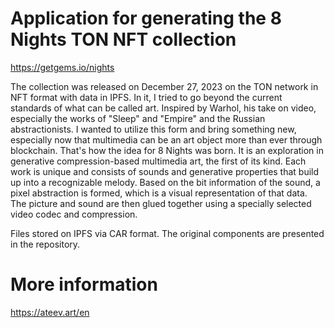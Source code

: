 # Application for generating the 8 Nights TON NFT collection

https://getgems.io/nights

The collection was released on December 27, 2023 on the TON network in NFT format with data in IPFS. In it, I tried to go beyond the current standards of what can be called art. Inspired by Warhol, his take on video, especially the works of "Sleep" and "Empire" and the Russian abstractionists. I wanted to utilize this form and bring something new, especially now that multimedia can be an art object more than ever through blockchain. That's how the idea for 8 Nights was born. It is an exploration in generative compression-based multimedia art, the first of its kind. Each work is unique and consists of sounds and generative properties that build up into a recognizable melody. Based on the bit information of the sound, a pixel abstraction is formed, which is a visual representation of that data. The picture and sound are then glued together using a specially selected video codec and compression.

Files stored on IPFS via CAR format. The original components are presented in the repository.

# More information

https://ateev.art/en
